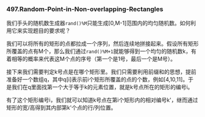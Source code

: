### 497.Random-Point-in-Non-overlapping-Rectangles

我们手头的随机数生成器```rand()%M```只能生成[0,M-1]范围内的均匀随机数。如何利用它来实现题目的要求呢？

我们可以将所有的矩形的点都拉成一个序列，然后连续地拼接起来。假设所有矩形所覆盖的点有M个，那么我们通过```rand()%M+1```就能够得到一个均匀的随机数k，有着相等的概率来代表这M个点的序号（第一个是1号，最后一个是M号）。

接下来我们需要判定k号点是在哪个矩形里。我们只需要利用前缀和的思想，提前准备好一个数组q，其中q[i]表示前i个矩形所覆盖的点的个数，例如[4,10,11]。于是我们在q里面找第一个大于等于k的元素位置，就是k号点所在的矩形的编号i。

有了这个矩形编号i，我们就可以知道k号点在第i个矩形内的相对编号k'，继而通过矩形的宽/高得到其内部第k'个点的行/列位置。

